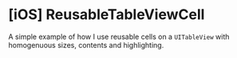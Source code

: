 [iOS] ReusableTableViewCell
=====================

A simple example of how I use reusable cells on a `UITableView`
with homogenuous sizes, contents and highlighting.